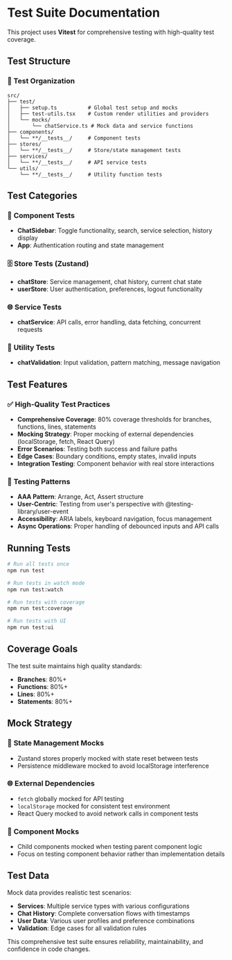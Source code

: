 # Test Suite Documentation

This project uses **Vitest** for comprehensive testing with high-quality test coverage.

## Test Structure

### 📁 Test Organization

```
src/
├── test/
│   ├── setup.ts          # Global test setup and mocks
│   ├── test-utils.tsx    # Custom render utilities and providers
│   └── mocks/
│       └── chatService.ts # Mock data and service functions
├── components/
│   └── **/__tests__/     # Component tests
├── stores/
│   └── **/__tests__/     # Store/state management tests
├── services/
│   └── **/__tests__/     # API service tests
└── utils/
    └── **/__tests__/     # Utility function tests
```

## Test Categories

### 🧩 **Component Tests**

- **ChatSidebar**: Toggle functionality, search, service selection, history display
- **App**: Authentication routing and state management

### 🗄️ **Store Tests** (Zustand)

- **chatStore**: Service management, chat history, current chat state
- **userStore**: User authentication, preferences, logout functionality

### 🌐 **Service Tests**

- **chatService**: API calls, error handling, data fetching, concurrent requests

### 🔧 **Utility Tests**

- **chatValidation**: Input validation, pattern matching, message navigation

## Test Features

### ✅ **High-Quality Test Practices**

- **Comprehensive Coverage**: 80% coverage thresholds for branches, functions, lines, statements
- **Mocking Strategy**: Proper mocking of external dependencies (localStorage, fetch, React Query)
- **Error Scenarios**: Testing both success and failure paths
- **Edge Cases**: Boundary conditions, empty states, invalid inputs
- **Integration Testing**: Component behavior with real store interactions

### 🎯 **Testing Patterns**

- **AAA Pattern**: Arrange, Act, Assert structure
- **User-Centric**: Testing from user's perspective with @testing-library/user-event
- **Accessibility**: ARIA labels, keyboard navigation, focus management
- **Async Operations**: Proper handling of debounced inputs and API calls

## Running Tests

```bash
# Run all tests once
npm run test

# Run tests in watch mode
npm run test:watch

# Run tests with coverage
npm run test:coverage

# Run tests with UI
npm run test:ui
```

## Coverage Goals

The test suite maintains high quality standards:

- **Branches**: 80%+
- **Functions**: 80%+
- **Lines**: 80%+
- **Statements**: 80%+

## Mock Strategy

### 🔄 **State Management Mocks**

- Zustand stores properly mocked with state reset between tests
- Persistence middleware mocked to avoid localStorage interference

### 🌐 **External Dependencies**

- `fetch` globally mocked for API testing
- `localStorage` mocked for consistent test environment
- React Query mocked to avoid network calls in component tests

### 📱 **Component Mocks**

- Child components mocked when testing parent component logic
- Focus on testing component behavior rather than implementation details

## Test Data

Mock data provides realistic test scenarios:

- **Services**: Multiple service types with various configurations
- **Chat History**: Complete conversation flows with timestamps
- **User Data**: Various user profiles and preference combinations
- **Validation**: Edge cases for all validation rules

This comprehensive test suite ensures reliability, maintainability, and confidence in code changes.
